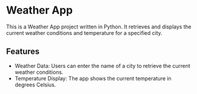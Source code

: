 # Weather App

This is a Weather App project written in Python. It retrieves and displays the current weather conditions and temperature for a specified city.

## Features

- Weather Data: Users can enter the name of a city to retrieve the current weather conditions.
- Temperature Display: The app shows the current temperature in degrees Celsius.
